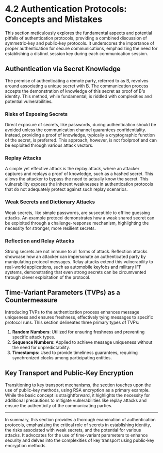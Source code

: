 # 4.2 Authentication Protocols: Concepts and Mistakes

This section meticulously explores the fundamental aspects and potential pitfalls of authentication protocols, providing a combined discussion of symmetric-key and public-key protocols. It underscores the importance of proper authentication for secure communications, emphasizing the need for establishing a distinct session key during each communication session.

## Authentication via Secret Knowledge

The premise of authenticating a remote party, referred to as B, revolves around associating a unique secret with B. The communication process accepts the demonstration of knowledge of this secret as proof of B's identity. This method, while fundamental, is riddled with complexities and potential vulnerabilities.

### Risks of Exposing Secrets

Direct exposure of secrets, like passwords, during authentication should be avoided unless the communication channel guarantees confidentiality. Instead, providing a proof of knowledge, typically a cryptographic function of the secret, is preferred. This approach, however, is not foolproof and can be exploited through various attack vectors.

### Replay Attacks

A simple yet effective attack is the replay attack, where an attacker captures and replays a proof of knowledge, such as a hashed secret. This allows the attacker to bypass the need to actually know the secret. This vulnerability exposes the inherent weaknesses in authentication protocols that do not adequately protect against such replay scenarios.

### Weak Secrets and Dictionary Attacks

Weak secrets, like simple passwords, are susceptible to offline guessing attacks. An example protocol demonstrates how a weak shared secret can be exploited through a challenge-response mechanism, highlighting the necessity for stronger, more resilient secrets.

### Reflection and Relay Attacks

Strong secrets are not immune to all forms of attack. Reflection attacks showcase how an attacker can impersonate an authenticated party by manipulating protocol messages. Relay attacks extend this vulnerability to real-world applications, such as automobile keyfobs and military IFF systems, demonstrating that even strong secrets can be circumvented through clever exploitation of the protocol.

## Time-Variant Parameters (TVPs) as a Countermeasure

Introducing TVPs to the authentication process enhances message uniqueness and ensures freshness, effectively tying messages to specific protocol runs. This section delineates three primary types of TVPs:

1. **Random Numbers**: Utilized for ensuring freshness and preventing specific attack types.
2. **Sequence Numbers**: Applied to achieve message uniqueness without the need for unpredictability.
3. **Timestamps**: Used to provide timeliness guarantees, requiring synchronized clocks among participating entities.

## Key Transport and Public-Key Encryption

Transitioning to key transport mechanisms, the section touches upon the use of public-key methods, using RSA encryption as a primary example. While the basic concept is straightforward, it highlights the necessity for additional precautions to mitigate vulnerabilities like replay attacks and ensure the authenticity of the communicating parties.

---

In summary, this section provides a thorough examination of authentication protocols, emphasizing the critical role of secrets in establishing identity, the risks associated with weak secrets, and the potential for various attacks. It advocates for the use of time-variant parameters to enhance security and delves into the complexities of key transport using public-key encryption methods.
